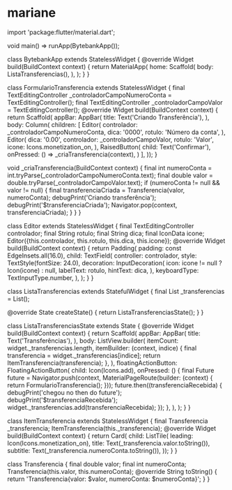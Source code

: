 # mariane
import 'package:flutter/material.dart';

void main() => runApp(BytebankApp());

class BytebankApp extends StatelessWidget {
  @override
  Widget build(BuildContext context) {
    return MaterialApp(
      home: Scaffold(
        body: ListaTransferencias(),
      ),
    );
  }
}

class FormularioTransferencia extends StatelessWidget {
  final TextEditingController _controladorCampoNumeroConta =
      TextEditingController();
  final TextEditingController _controladorCampoValor = TextEditingController();
  @override
  Widget build(BuildContext context) {
    return Scaffold(
        appBar: AppBar(
          title: Text('Criando Transferência'),
        ),
        body: Column(
          children: <Widget>[
            Editor(
              controlador: _controladorCampoNumeroConta,
              dica: '0000',
              rotulo: 'Número da conta',
            ),
            Editor(
              dica: '0.00',
              controlador: _controladorCampoValor,
              rotulo: 'Valor',
              icone: Icons.monetization_on,
            ),
            RaisedButton(
              child: Text('Confirmar'),
              onPressed: () => _criaTransferencia(context),
            )
          ],
        ));
  }

  void _criaTransferencia(BuildContext context) {
    final int numeroConta = int.tryParse(_controladorCampoNumeroConta.text);
    final double valor = double.tryParse(_controladorCampoValor.text);
    if (numeroConta != null && valor != null) {
      final transferenciaCriada = Transferencia(valor, numeroConta);
      debugPrint('Criando transferência');
      debugPrint('$transferenciaCriada');
      Navigator.pop(context, transferenciaCriada);
    }
  }
}

class Editor extends StatelessWidget {
  final TextEditingController controlador;
  final String rotulo;
  final String dica;
  final IconData icone;
  Editor({this.controlador, this.rotulo, this.dica, this.icone});
  @override
  Widget build(BuildContext context) {
    return Padding(
      padding: const EdgeInsets.all(16.0),
      child: TextField(
        controller: controlador,
        style: TextStyle(fontSize: 24.0),
        decoration: InputDecoration(
          icon: icone != null ? Icon(icone) : null,
          labelText: rotulo,
          hintText: dica,
        ),
        keyboardType: TextInputType.number,
      ),
    );
  }
}

class ListaTransferencias extends StatefulWidget {
  final List<Transferencia> _transferencias = List();

  @override
  State<StatefulWidget> createState() {
    return ListaTransferenciasState();
  }
}

class ListaTransferenciasState extends State<ListaTransferencias> {
  @override
  Widget build(BuildContext context) {
    return Scaffold(
      appBar: AppBar(
        title: Text('Transferências'),
      ),
      body: ListView.builder(
        itemCount: widget._transferencias.length,
        itemBuilder: (context, indice) {
          final transferencia = widget._transferencias[indice];
          return ItemTransferencia(transferencia);
        },
      ),
      floatingActionButton: FloatingActionButton(
        child: Icon(Icons.add),
        onPressed: () {
          final Future<Transferencia> future =
              Navigator.push(context, MaterialPageRoute(builder: (context) {
            return FormularioTransferencia();
          }));
          future.then((transferenciaRecebida) {
            debugPrint('chegou no then do future');
            debugPrint('$transferenciaRecebida');
            widget._transferencias.add(transferenciaRecebida);
          });
        },
      ),
    );
  }
}

class ItemTransferencia extends StatelessWidget {
  final Transferencia _transferencia;
  ItemTransferencia(this._transferencia);
  @override
  Widget build(BuildContext context) {
    return Card(
        child: ListTile(
      leading: Icon(Icons.monetization_on),
      title: Text(_transferencia.valor.toString()),
      subtitle: Text(_transferencia.numeroConta.toString()),
    ));
  }
}

class Transferencia {
  final double valor;
  final int numeroConta;
  Transferencia(this.valor, this.numeroConta);
  @override
  String toString() {
    return 'Transferencia{valor: $valor, numeroConta: $numeroConta}';
  }
}
